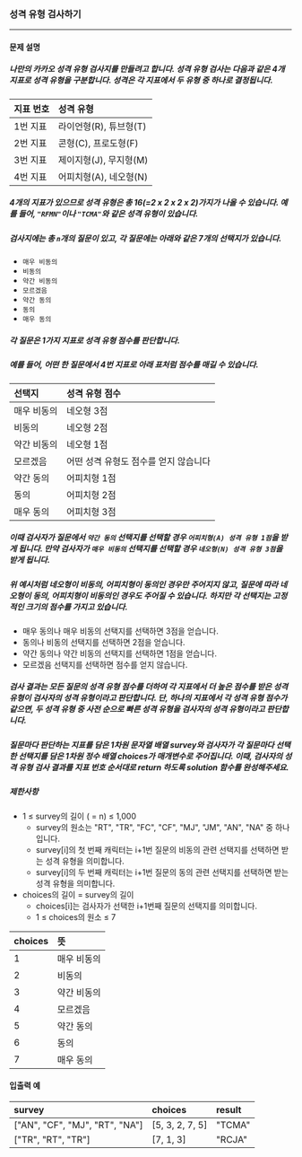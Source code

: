 ### 성격 유형 검사하기

***

#### 문제 설명
##### 나만의 카카오 성격 유형 검사지를 만들려고 합니다. 성격 유형 검사는 다음과 같은 4개 지표로 성격 유형을 구분합니다. 성격은 각 지표에서 두 유형 중 하나로 결정됩니다.

지표 번호|	성격 유형           |
|:--    |:--
1번 지표 |	라이언형(R), 튜브형(T)|
2번 지표 |	콘형(C), 프로도형(F)|
3번 지표 |	제이지형(J), 무지형(M)|
4번 지표 |	어피치형(A), 네오형(N)|

##### 4개의 지표가 있으므로 성격 유형은 총 16(=2 x 2 x 2 x 2)가지가 나올 수 있습니다. 예를 들어, `"RFMN"`이나 `"TCMA"`와 같은 성격 유형이 있습니다.

##### 검사지에는 총 `n`개의 질문이 있고, 각 질문에는 아래와 같은 7개의 선택지가 있습니다.


* `매우 비동의`
* `비동의`
* `약간 비동의`
* `모르겠음`
* `약간 동의`
* `동의`
* `매우 동의`
##### 각 질문은 1가지 지표로 성격 유형 점수를 판단합니다.

##### 예를 들어, 어떤 한 질문에서 4번 지표로 아래 표처럼 점수를 매길 수 있습니다.

선택지     |	성격 유형 점수|
|:--      |:--
매우 비동의 |	네오형 3점|
비동의     |	네오형 2점|
약간 비동의	|네오형 1점|
모르겠음   |	어떤 성격 유형도 점수를 얻지 않습니다|
약간 동의  |	어피치형 1점|
동의	      |어피치형 2점|
매우 동의  |	어피치형 3점|

##### 이때 검사자가 질문에서 `약간 동의` 선택지를 선택할 경우 `어피치형(A) 성격 유형 1점`을 받게 됩니다. 만약 검사자가 `매우 비동의` 선택지를 선택할 경우 `네오형(N) 성격 유형 3점`을 받게 됩니다.

##### 위 예시처럼 네오형이 비동의, 어피치형이 동의인 경우만 주어지지 않고, 질문에 따라 네오형이 동의, 어피치형이 비동의인 경우도 주어질 수 있습니다. 하지만 각 선택지는 고정적인 크기의 점수를 가지고 있습니다.

* 매우 동의나 매우 비동의 선택지를 선택하면 3점을 얻습니다.
* 동의나 비동의 선택지를 선택하면 2점을 얻습니다.
* 약간 동의나 약간 비동의 선택지를 선택하면 1점을 얻습니다.
* 모르겠음 선택지를 선택하면 점수를 얻지 않습니다.

##### 검사 결과는 모든 질문의 성격 유형 점수를 더하여 각 지표에서 더 높은 점수를 받은 성격 유형이 검사자의 성격 유형이라고 판단합니다. 단, 하나의 지표에서 각 성격 유형 점수가 같으면, 두 성격 유형 중 사전 순으로 빠른 성격 유형을 검사자의 성격 유형이라고 판단합니다.

##### 질문마다 판단하는 지표를 담은 1차원 문자열 배열 survey와 검사자가 각 질문마다 선택한 선택지를 담은 1차원 정수 배열 choices가 매개변수로 주어집니다. 이때, 검사자의 성격 유형 검사 결과를 지표 번호 순서대로 return 하도록 solution 함수를 완성해주세요.

##### 제한사항
* 1 ≤ survey의 길이 ( = n) ≤ 1,000
  * survey의 원소는 "RT", "TR", "FC", "CF", "MJ", "JM", "AN", "NA" 중 하나입니다.
  * survey[i]의 첫 번째 캐릭터는 i+1번 질문의 비동의 관련 선택지를 선택하면 받는 성격 유형을 의미합니다.
  * survey[i]의 두 번째 캐릭터는 i+1번 질문의 동의 관련 선택지를 선택하면 받는 성격 유형을 의미합니다.
* choices의 길이 = survey의 길이
  * choices[i]는 검사자가 선택한 i+1번째 질문의 선택지를 의미합니다.
  * 1 ≤ choices의 원소 ≤ 7
  
choices|	뜻|
|:--|:--
1|	매우 비동의|
2|	비동의|
3|	약간 비동의|
4|	모르겠음|
5|	약간 동의|
6|	동의|
7|	매우 동의|

#### 입출력 예
survey                        |	choices        |result|
|:--                          |:--             |:--
["AN", "CF", "MJ", "RT", "NA"]|	[5, 3, 2, 7, 5]|"TCMA"|
["TR", "RT", "TR"]            |	[7, 1, 3]	     |"RCJA"|
